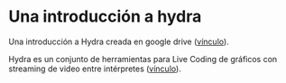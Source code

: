 # Una introducción a hydra
Una introducción a Hydra creada en google drive (<a href="https://docs.google.com/presentation/d/1PQEh97WuD6_iOMN_aKfoE-NHfYdpfOr1gopUoK55sLg/edit?usp=sharing" target="_blank">vínculo</a>).

Hydra es un conjunto de herramientas para <emph>Live Coding</emph> de gráficos con <emph>streaming</emph> de video entre intérpretes ([vínculo](https://github.com/ojack/hydra)).

